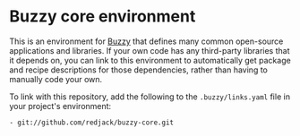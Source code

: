 Buzzy core environment
======================

This is an environment for [Buzzy](https://github.com/redjack/buzzy/) that
defines many common open-source applications and libraries.  If your own code
has any third-party libraries that it depends on, you can link to this
environment to automatically get package and recipe descriptions for those
dependencies, rather than having to manually code your own.

To link with this repository, add the following to the `.buzzy/links.yaml` file
in your project's environment:

    - git://github.com/redjack/buzzy-core.git
